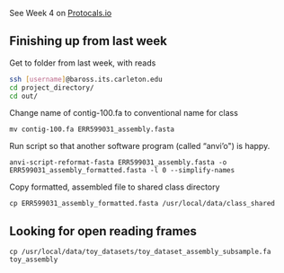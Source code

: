 See Week 4 on [Protocals.io](https://www.protocols.io/view/week-4-calling-open-reading-frames-with-prodigal-u-js3cngn?step=4)

## Finishing up from last week

Get to folder from last week, with reads
```bash
ssh [username]@baross.its.carleton.edu
cd project_directory/
cd out/
```

Change name of contig-100.fa to conventional name for class
```
mv contig-100.fa ERR599031_assembly.fasta
```

Run script so that another software program (called “anvi’o") is happy.
```
anvi-script-reformat-fasta ERR599031_assembly.fasta -o ERR599031_assembly_formatted.fasta -l 0 --simplify-names
```

Copy formatted, assembled file to shared class directory
```
cp ERR599031_assembly_formatted.fasta /usr/local/data/class_shared
```

## Looking for open reading frames

`cp /usr/local/data/toy_datasets/toy_dataset_assembly_subsample.fa toy_assembly`





